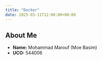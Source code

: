 ```yaml
---
title: "Docker"
date: 2025-03-11T12:00:00+00:00
---
```


## About Me

- **Name:** Mohammad Marouf (Moe Basim)
- **UCO:** 544006

